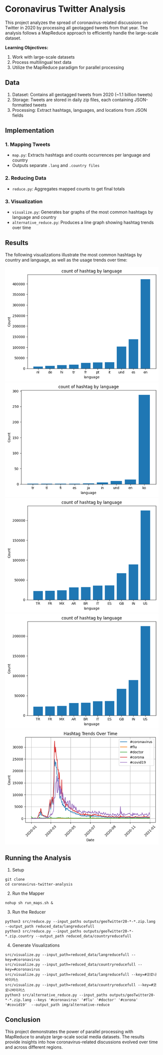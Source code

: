 # Coronavirus Twitter Analysis

This project analyzes the spread of coronavirus-related discussions on Twitter in 2020 by processing all geotagged tweets from that year. The analysis follows a MapReduce approach to efficiently handle the large-scale dataset.

**Learning Objectives:**

1. Work with large-scale datasets
1. Process multilingual text data
1. Utilize the MapReduce paradigm for parallel processing

## Data

1. Dataset: Contains all geotagged tweets from 2020 (~1.1 billion tweets)
1. Storage: Tweets are stored in daily zip files, each containing JSON-formatted tweets
1. Processing: Extract hashtags, languages, and locations from JSON fields
## Implementation

### 1. Mapping Tweets
- `map.py`: Extracts hashtags and counts occurrences per language and country
- Outputs separate `.lang` and `.country files`

### 2. Reducing Data
- `reduce.py`: Aggregates mapped counts to get final totals

### 3. Visualization
- `visualize.py`:  Generates bar graphs of the most common hashtags by language and country
- `alternative_reduce.py`: Produces a line graph showing hashtag trends over time

## Results

The following visualizations illustrate the most common hashtags by country and language, as well as the usage trends over time:

![Count of #coronavirus by language](img/langreducefull_coronavirus.png)
![Count of #코로나바이러스 by language](img/langreducefull_코로나바이러스.png)
![Count of #coronavirus by country](img/countryreducefull_coronavirus.png)
![Count of #코로나바이러스 by country](img/countryreducefull_coronavirus.png)
![Hashtag Trends over 2020](img/alternative-reduce.png)

## Running the Analysis

1. Setup
```
git clone
cd coronavirus-twitter-analysis
```

2. Run the Mapper
```
nohup sh run_maps.sh &
```

3. Run the Reducer
```
python3 src/reduce.py --input_paths outputs/geoTwitter20-*-*.zip.lang --output_path reduced_data/langreducefull
python3 src/reduce.py --input_paths outputs/geoTwitter20-*-*.zip.country --output_path reduced_data/countryreducefull
```

4. Generate Visualizations
```
src/visualize.py --input_path=reduced_data/langreducefull --key=#coronavirus
src/visualize.py --input_path=reduced_data/countryreducefull --key=#coronavirus
src/visualize.py --input_path=reduced_data/langreducefull --key=#코로나바이러스
src/visualize.py --input_path=reduced_data/countryreducefull --key=#코로나바이러스
python3 src/alternative_reduce.py --input_paths outputs/geoTwitter20-*-*.zip.lang --keys '#coronavirus' '#flu' '#doctor' '#corona' '#covid19'  --output_path img/alternative-reduce
```

## Conclusion

This project demonstrates the power of parallel processing with MapReduce to analyze large-scale social media datasets. The results provide insights into how coronavirus-related discussions evolved over time and across different regions.
